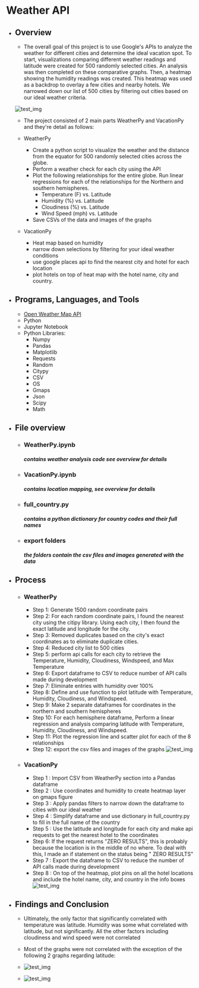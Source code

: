 # Weather API


- ## Overview
  - The overall goal of this project is to use Google's APIs to analyze the weather for different cities and determine the ideal vacation spot. To start, visualizations comparing different weather readings and latitude were created for 500 randomly selected cities. An analysis was then completed on these comparative graphs. Then, a heatmap showing the humidity readings was created. This heatmap was used as a backdrop to overlay a few cities and nearby hotels. We narrowed down our list of 500 cities by filtering out cities based on our ideal weather criteria.

  ![test_img](Weather/Export_Folder/Regress_Line_Temperature_Lat_South.png)
  - The project consisted of 2 main parts WeatherPy and VacationPy and they're detail as follows:

  - WeatherPy
    - Create a python script to visualize the weather and the distance from the equator for 500 randomly selected cities across the globe.
    - Perform a weather check for each city using the API
    - Plot the following relationships for the entire globe. Run linear regressions for each of the relationships for the Northern and southern hemispheres.
        - Temperature (F) vs. Latitude
        - Humidity (%) vs. Latitude
        - Cloudiness (%) vs. Latitude
        - Wind Speed (mph) vs. Latitude
    - Save CSVs of the data and images of the graphs
  - VacationPy
    - Heat map based on humidity
    - narrow down selections by filtering for your ideal weather conditions
    - use google places api to find the nearest city and hotel for each location
    -  plot hotels on top of heat map with the hotel name, city and country.   

  

- ## Programs, Languages, and Tools
  - [Open Weather Map API](https://openweathermap.org/api)
  - Python
  - Jupyter Notebook
  - Python Libraries:
    - Numpy
    - Pandas
    - Matplotlib
    - Requests
    - Random
    - Citypy
    - CSV
    - OS
    - Gmaps
    - Json
    - Scipy
    - Math

- ## File overview
  - ### WeatherPy.ipynb
    ##### *contains weather analysis code see overview for details*
  - ### VacationPy.ipynb
    ##### *contains location mapping, see overview for details*
  - ### full_country.py
    ##### *contains a python dictionary for country codes and their full names*
  - ### export folders
    ##### *the folders contain the csv files and images generated with the data*



- ## Process
  - ### WeatherPy
    - Step 1: Generate 1500 random coordinate pairs
    - Step 2: For each random coordinate pairs, I found the nearest city using the citipy library. Using each city, I then found the exact latitude and longitude for the city.
    - Step 3:  Removed duplicates based on the city's exact coordinates as to eliminate duplicate cities. 
    - Step 4: Reduced city list to 500 cities
    - Step 5: perform api calls for each city to retrieve the Temperature, Humidity, Cloudiness, Windspeed, and Max Temperature
    - Step 6: Export dataframe to CSV to reduce number of API calls made during development
    - Step 7: Eliminate entries with humidity over 100%
    - Step 8: Define and use function to plot latitude with Temperature, Humidity, Cloudiness, and Windspeed.
    - Step 9: Make 2 separate dataframes for coordinates in the northern and southern hemispheres
    - Step 10: For each hemisphere dataframe, Perform a linear regression and analysis comparing latitude with Temperature, Humidity, Cloudiness, and Windspeed.
    - Step 11: Plot the regression line and scatter plot for each of the 8 relationships
    - Step 12: export the csv files and images of the graphs
  ![test_img](Weather/Export_Folder/scatter_Temperature_vs_Lat.png)

  - ### VacationPy
    - Step 1 : Import CSV from WeatherPy section into a Pandas dataframe
    - Step 2 : Use coordinates and humidity to create heatmap layer on gmaps figure
    - Step 3 : Apply pandas filters to narrow down the dataframe to cities with our ideal weather
    - Step 4 : Simplify dataframe and use dictionary in full_country.py to fill in the full name of the country
    - Step 5 : Use the latitude and longitude for each city and make api requests to get the nearest hotel to the coordinates
    - Step 6: If the request returns "ZERO RESULTS", this is probably because the location is in the middle of no where. To deal with this, I made an if statement on the status being " ZERO RESULTS"
    - Step 7 : Export the dataframe to CSV to reduce the number of API calls made during development
    - Step 8 : On top of the heatmap, plot pins on all the hotel locations and include the hotel name, city, and country in the info boxes
  ![test_img](Vacation/Export_Folder/heat_map.png)



- ## Findings and Conclusion
    - Ultimately, the only factor that significantly correlated with temperature was latitude. Humidity was some what correlated with latitude, but not significantly. All the other factors including cloudiness and wind speed were not correlated
    -  Most of the graphs were not correlated with the exception of the following 2 graphs regarding latitude:

    - ![test_img](Weather/Export_Folder/Regress_Line_Temperature_Lat_North.png)
    - ![test_img](Weather/Export_Folder/Regress_Line_Temperature_Lat_South.png)
  


